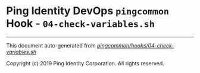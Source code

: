 
# Ping Identity DevOps `pingcommon` Hook - `04-check-variables.sh`

---
This document auto-generated from _[pingcommon/hooks/04-check-variables.sh](https://github.com/pingidentity/pingidentity-docker-builds/blob/master/pingcommon/hooks/04-check-variables.sh)_

Copyright (c)  2019 Ping Identity Corporation. All rights reserved.
